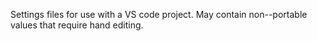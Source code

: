 Settings files for use with a VS code project. May contain non--portable values that require hand editing.


